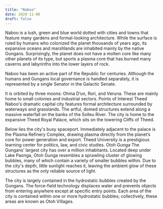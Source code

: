 ```yaml
---
title: "Naboo"
date: 2020-11-06
draft: false
---
```


Naboo is a lush, green and blue world dotted with cities and towns that feature many gardens and formal-looking architecture. While the surface is ruled by humans who colonized the planet thousands of years ago, its expansive oceans and marshlands are inhabited mainly by the native Gungans. Surprisingly, the planet does not have a molten core like many other planets of its type, but sports a plasma core that has burned many caverns and labyrinths into the lower layers of rock.

Naboo has been an active part of the Republic for centuries. Although the humans and Gungans local governance is handled separately, it is represented by a single Senator in the Galactic Senate. 

It is orbited by three moons: Ohma D’un, Rori, and Veruna. These are mainly home to small colonies and industrial sectors. 
Points of Interest
Theed
Naboo's dramatic capital city features formal architecture surrounded by waterways and
grasslands. The artful, domed structures extend along a massive waterfall on the banks of the Solleu River. The city is home to the expansive Theed Royal Palace, which sits on the towering Cliffs of Theed.

Below lies the city's busy spaceport. Immediately adjacent to the palace is the Plasma Refinery Complex, drawing plasma directly from the planet’s core for power generation and export. Theed University is a prestigious learning center for politics, law, and civic studies.
Otoh Gunga
The Gungans’ largest city has over a million inhabitants. Located deep under Lake Paonga, Otoh Gunga resembles a sprawling cluster of glowing bubbles, many of which contain a variety of smaller bubbles within. Due to the city's depth, little sunlight reaches it, leaving the ambient glow of these structures as the only reliable source of light.

The city is largely contained in the hydrostatic bubbles created by the Gungans. The force-field technology displaces water and prevents objects from entering anywhere except at specific entry points. Each area of the city is contained within one or more hydrostatic bubbles; collectively, these areas are known as Otoh Villages.
